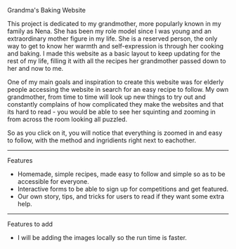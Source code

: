 Grandma's Baking Website 

This project is dedicated to my grandmother, more popularly known in my family as Nena. She has been my role model since I was young and an extraordinary mother figure in my life. She is a reserved person, the only way to get to know her warmth and self-expression is through her cooking and baking. I made this website as a basic layout to keep updating for the rest of my life, filling it with all the recipes her grandmother passed down to her and now to me. 

One of my main goals and inspiration to create this website was for elderly people accessing the website in search for an easy recipe to follow. My own grandmother, from time to time will look up new things to try out and constantly complains of how complicated they make the websites and that its hard to read - you would be able to see her squinting and zooming in from across the room looking all puzzled. 

So as you click on it, you will notice that everything is zoomed in and easy to follow, with the method and ingridients right next to eachother. 

---

Features


- Homemade, simple recipes, made easy to follow and simple so as to be accessible for everyone.
- Interactive forms to be able to sign up for competitions and get featured.
- Our own story, tips, and tricks for users to read if they want some extra help. 

---

Features to add

- I will be adding the images locally so the run time is faster.

